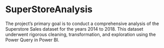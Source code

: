 # SuperStoreAnalysis
The project’s primary goal is to conduct a comprehensive analysis of the Superstore Sales dataset for the years 2014 to 2018. This dataset underwent rigorous cleaning, transformation, and exploration using the Power Query in Power BI.
